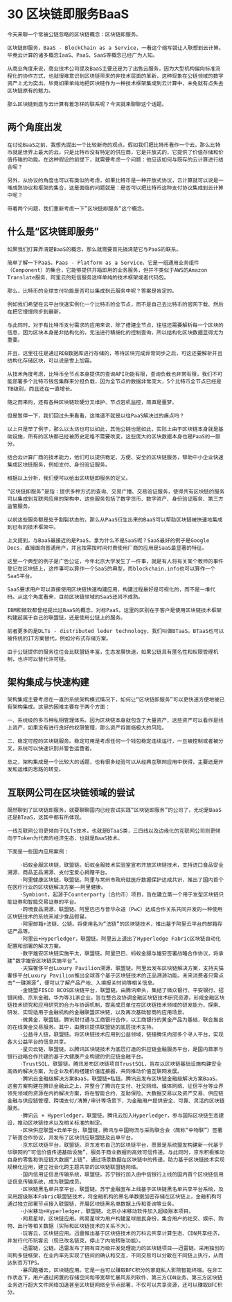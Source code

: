 # 30 区块链即服务BaaS

    今天来聊一个常被公链忽略的区块链概念：区块链即服务。

    区块链即服务，BaaS - BlockChain as a Service，一看这个缩写就让人联想到云计算。毕竟云计算的诸多概念IaaS、PaaS、SaaS等概念已经广为人知。

    从商业角度来说，商业技术公司提及BaaS主要还是为了出售云服务，因为大型机构偏向标准流程化的协作方式，也就很难意识到区块链带来的非技术层面的革新，这种现象在公链领域的数字资产上尤为突出。毕竟如果单纯地把区块链作为一种技术框架集成到云计算中，未免就有点失去区块链原有的魅力。

    那么区块链到底与云计算有着怎样的联系呢？今天就来聊聊这个话题。

## 两个角度出发

    在讨论BaaS之前，我想先提出一个比较新奇的观点。假如我们把比特币看作一个云，那么比特币就是世界上最大的云。只是比特币没有特定的供应商，它是开放式的，它提供了价值存储和价值传输的功能。在这种假设的前提下，就需要考虑一个问题：他应该如何与既存的云计算进行结合呢？

    另外，从协议的角度也可以有类似的考虑，如果比特币是一种开放式协议，云计算就可以说是一堆成熟协议和框架的集合，这是面临的问题就是：是否可以把比特币这种支付协议集成到云计算中呢？

    带着两个问题，我们重新考虑一下”区块链即服务“这个概念。

## 什么是“区块链即服务”

    如果我们打算弄清楚BaaS的概念，那么就需要首先搞清楚它与PaaS的联系。

    简单了解一下PaaS。Paas - Platform as a Service，它是一组通用业务组件（Component）的集合，它能够提供开箱即用的业务服务，但并不类似于AWS的Amazon Translate服务、阿里云的短信服务这样单纯的技术框架或者代码包。

    那么，比特币的全球支付功能是否可以集成到云服务中呢？答案是肯定的。

    例如我们希望在云平台快速实例化一个比特币的全节点，而不是自己去比特币的官网下载、然后在把它慢慢同步到最新。

    与此同时，对于有比特币支付需求的应用来说，除了搭建全节点，往往还需要解析每一个区块的信息，因为区块本身是非结构化的，无法进行精细化的控制查询，所以结构化区块数据显得尤为重要。

    并且，这里往往是通过RDB数据库进行存储的，等待区块完成异常同步之后，可这还要解析并且结构化存储区块，可以说是雪上加霜。

    从技术角度考虑，比特币全节点本身提供的查询API功能有限，查询负载也非常有限，我们不可能部署多个比特币钱包集群来分担负载，因为全节点的数据非常庞大，5个比特币全节点已经是TB级别，而且还在一直增长。

    随之而来的，还有各种区块链软硬分叉维护、节点宕机监控，简直是噩梦。

    但是暂停一下，我们回过头来看看，这难道不就是以往PaaS解决过的痛点吗？

    以上只是举了例子，那么以太坊也可以如此，其他公链也是如此，实际上由于区块链本身就是基础设施，所有的区块都已经被历史定格不需要改变，这些庞大的区块数据本身也是PaaS的一部分。

    结合云计算厂商的技术能力，他们可以提供稳定、方便、安全的区块链服务，帮助中小企业快速集成区块链服务，例如支付、身份验证服务。

    根据以上分析，我们便可以给出区块链即服务的定义。

    “区块链即服务”是指：提供多种方式的查询、交易广播、交易验证服务，使得共有区块链的服务可以集成到互联网应用的架构中，这些服务包括了数字货币、数字资产、身份验证服务、第三方监管服务。

    以前这些服务都是处于割裂状态的，那么从PaaS衍生出来的BaaS可以帮助区块链被快速地集成到已有的技术框架中。

    上文提到，与BaaS最接近的是PaaS，拿为什么不是SaaS呢？SaaS最好的例子是Google Docs，直接面向普通用户，并且按需按时间付费使用厂商的应用是SaaS最显著的特征。

    这里一个典型的例子是广告公证，今年北京大学发生了一件事，就是有人将有关某个教师的事件登记在区块链上，这件事可以算作一个SaaS的典型，而blockchain.info也可以算作一个SaaS平台。

    SaaS要求用户可以直接使用区块链快速构建应用，构建过程最好是可视化的，而不是一堆代码。从这个角度看来，目前区块链领域的SaaS还尚不成熟。

    IBM和微软都曾经提出过BaaS的概念，对标PaaS，这里的区别在于客户是使用区块链技术框架构建起属于自己的联盟链，还是使用公链上的服务。

    前者更多的是DLTs - distributed leder technology，我们叫做BTaaS。BTaaS也可以被传统的IT方案替代，例如分布式存储方案。

    由于公链提供的服务往往会比联盟链丰富，生态发展快速，如果公链具有匿名性和权限管理机制，也许可以替代许可链。

## 架构集成与快速构建

    架构集成主要考虑在一直的系统架构模式情况下，如何让“区块链即服务”可以更快速方便地被已有架构集成。这里的困难主要在于两个方面：

    一、系统级的多币种私钥管理体系。因为区块链本身就包含了大量资产，这些资产可以看作是线上资产，如果没有进行良好的权限管理，那么资产将面临极大的风险。

    二、稳定可控的区块链服务。稳定可用是考虑任何一个钱包稳定连续运行，一旦被控制或者被分叉，系统可以快速识别并警告运营者。

    总之，架构集成是一个比较大的话题，也有很多经验可以从经典互联网应用中获得，主要还是开发和运维的思路的转变。

## 互联网公司在区块链领域的尝试

    既然聊到了区块链即服务，就要聊聊国内已经尝试实践“区块链即服务”的公司了，无论是BaaS还是BTaaS，这其中都有所体现。

    一线互联网公司更倾向于DLTs技术，也就是BTaaS类，三四线以及边缘化的互联网公司则更倾向于Token为代表的经济生态，也就是BaaS技术。

    下面是一些国内应用案例：

        ·蚂蚁金服区块链，联盟链。蚂蚁金服技术实验室宣布开放区块链技术，支持进口食品安全溯源、商品正品溯源、支付宝爱心捐赠平台。
        ·阿里健康区块链，联盟链。阿里与常州市政府就医疗数据保护达成共识，推出了国内首个在医疗行业的区块链解决方案——阿里健康。
        ·Symbiont，起源于Counterparty（合约币）项目，旨在建立第一个用于发型区块链只能证券和智能交易证券的平台。
        ·跨境食品溯源，联盟链。阿里巴巴与普华永道（PwC）达成合作关系共同开发的一种使用区块链技术的系统来减少食品假冒。
        ·阿里邮箱+法链，公链。将使用名为“法链”的区块链技术，推出基于阿里云平台的邮箱存证产品等。
        ·阿里云+Hyperledger，联盟链。阿里云上退出了Hyperledge Fabric区块链自动化配置和部署的解决方案。
        ·数字雄安区块链实施平太，联盟链。阿里巴巴、蚂蚁金服与雄安签署战略合作协议，将承建“数字雄安区块链实施平台”。
        ·天猫奢侈平台Luxury Pavilion溯源，联盟链。阿里云发布区块链解决方案，支持天猫奢侈平台Luxury Pavilion推出全球首个基于区块链技术的正品溯源功能。未来消费者只需点击“一键溯源”，便可以了解产品产地、入境报关时间等相关信息。
        ·金链盟FISCO BCOS区块链平台，联盟链。由腾讯牵头，集结了微众银行、平安银行、招银网络、京东金融、华为等31家企业。旨在整合及协调金融区块链技术研究资源，形成金融区块链技术研究和应用研究的合力与协调机制，提高成员单位在区块链技术领域的研发能力，探索、研发、实现适用于金融机构的金融联盟区块链，以及再次基础智商的应用场景。
        ·微黄金，联盟链。腾讯财付通与工商银行合作，以工商银行的黄金产品为基础，联合推出的在线黄金交易服务。其中，由腾讯提供联盟链的底层技术支持。
        ·公益寻人链，联盟链。将区块链技术应用到公益领域，链接腾讯内部多个寻人平台，实现各大公益平台的信息共享。
        ·星贝云链，联盟链。以腾讯区块链技术为底层打造的供应链金融服务平台，是国内首家与银行战略合作共建的基于大健康产业构建的供应链金融平台。
        ·TrustSQL，联盟链。腾讯发布区块链项目TrustSQL，旨在以区块链基础设施构建安全高效的解决方案，为企业及机构搭建价值连接器，共同推动价值互联网发展。
        ·腾讯云金融级解决方案BaaS，联盟链+私链。腾讯云发布区块链金融级解决方案BaaS。这套方案构建在腾讯金融云之上，并整合了腾讯在支付、社交网络、媒体网络、征信平台等业界领先领域的资源在内的解决方案，将在智能合约、互助保险、大数据交易以及资产交易、供应链金融与供应链管理、跨境支付/清算/审计等场景下，为金融用户提供安全、可靠、灵活的区块链服务。
        ·腾讯云 + Hyperledger，联盟链。腾讯云加入Hyperledger，参与国际区块链生态建设，推动区块链技术以及相关标准的制定。
        ·区块供应联盟+云单平台，联盟链，腾讯与中国物流与采购联合会（简称“中物联”）签署了斩落合作协议，并发布了区块供应联盟链及云单平台。
        ·京东区块链平台，联盟链。京东发布自己的区块链平台，愿景是系统盟友构建新一代基于华联网的“可信价值传递基础设施”，服务于商业数据的高效可信传递。与此同时，京东积极推动自身的零售和供应链大数据“上链”，通过场景数据在区块链中的传递，助力基于区块链技术实现规模化应用，建立社会化跨主题共享的区块链联盟链网络。
        ·国内信用证信息传输系统，联盟链。苏宁银行加入由中信银行上线的国内首个区块链信用证信息传输系统，成为联盟成员。
        ·区块链黑名单共享平台，联盟链。苏宁金融宣布上线基于区块链黑名单共享平台系统，及采用超级账本Fabric联盟链技术，将金融机构的黑名单数据加密存储在区块链上，金融机构可通过独立部署节点接入联盟链，开展区块链黑名单数据上传和查询等业务。
        ·小米移动+Hyperledger，联盟链。北京小米移动软件加入超级账本项目。
        ·网易星球，区块链应用。网易星球为用户构建星球居民身份，集合用户的社交、娱乐、购物、出行等相关数据（实际和区块链技术的关系不大）。
        ·玩客云，区块链应用。迅雷推出基于区块链技术的万科云共享计算生态、CDN共享经济，并发行代币玩客云（现已改名链克，停止了内地转账功能）。
        ·迅雷链，公链。迅雷发布了拥有百万级并发处理能力的区块链项目——迅雷链。采用独创的同构多链框架，在业内率先实现了链间的确认和交互，不同交易可以分散在不同链上执行，从而达到百万TPS。
        ·暴风酷播云，区块链应用。它是一台可以赚取BFC积分的家庭私人影院智能终端。在非工作状态下，用户通过闲置的存储空间和带宽帮忙暴风系列软件、第三方CDN业务、第三方区块链业务进行超大文件网络加速甚至区块链网络全节点部署，不仅可以共享资源，还可以赚取BFC积分。